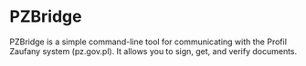 # PZBridge

PZBridge is a simple command-line tool for communicating with the Profil Zaufany system (pz.gov.pl).
It allows you to sign, get, and verify documents.